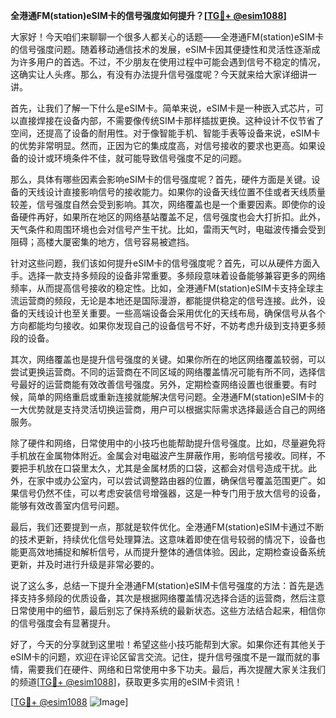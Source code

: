 **全港通FM(station)eSIM卡的信号强度如何提升？[[TG💪+ @esim1088](https://t.me/s/esim1088)]**

大家好！今天咱们来聊聊一个很多人都关心的话题——全港通FM(station)eSIM卡的信号强度问题。随着移动通信技术的发展，eSIM卡因其便捷性和灵活性逐渐成为许多用户的首选。不过，不少朋友在使用过程中可能会遇到信号不稳定的情况，这确实让人头疼。那么，有没有办法提升信号强度呢？今天就来给大家详细讲一讲。

首先，让我们了解一下什么是eSIM卡。简单来说，eSIM卡是一种嵌入式芯片，可以直接焊接在设备内部，不需要像传统SIM卡那样插拔更换。这种设计不仅节省了空间，还提高了设备的耐用性。对于像智能手机、智能手表等设备来说，eSIM卡的优势非常明显。然而，正因为它的集成度高，对信号接收的要求也更高。如果设备的设计或环境条件不佳，就可能导致信号强度不足的问题。

那么，具体有哪些因素会影响eSIM卡的信号强度呢？首先，硬件方面是关键。设备的天线设计直接影响信号的接收能力。如果你的设备天线位置不佳或者天线质量较差，信号强度自然会受到影响。其次，网络覆盖也是一个重要因素。即使你的设备硬件再好，如果所在地区的网络基站覆盖不足，信号强度也会大打折扣。此外，天气条件和周围环境也会对信号产生干扰。比如，雷雨天气时，电磁波传播会受到阻碍；高楼大厦密集的地方，信号容易被遮挡。

针对这些问题，我们该如何提升eSIM卡的信号强度呢？首先，可以从硬件方面入手。选择一款支持多频段的设备非常重要。多频段意味着设备能够兼容更多的网络频率，从而提高信号接收的稳定性。比如，全港通FM(station)eSIM卡支持全球主流运营商的频段，无论是本地还是国际漫游，都能提供稳定的信号连接。此外，设备的天线设计也至关重要。一些高端设备会采用优化的天线布局，确保信号从各个方向都能均匀接收。如果你发现自己的设备信号不好，不妨考虑升级到支持更多频段的设备。

其次，网络覆盖也是提升信号强度的关键。如果你所在的地区网络覆盖较弱，可以尝试更换运营商。不同的运营商在不同区域的网络覆盖情况可能有所不同，选择信号最好的运营商能有效改善信号强度。另外，定期检查网络设置也很重要。有时候，简单的网络重启或重新连接就能解决信号问题。全港通FM(station)eSIM卡的一大优势就是支持灵活切换运营商，用户可以根据实际需求选择最适合自己的网络服务。

除了硬件和网络，日常使用中的小技巧也能帮助提升信号强度。比如，尽量避免将手机放在金属物体附近。金属会对电磁波产生屏蔽作用，影响信号接收。同样，不要把手机放在口袋里太久，尤其是金属材质的口袋，这都会对信号造成干扰。此外，在家中或办公室内，可以尝试调整路由器的位置，确保信号覆盖范围更广。如果信号仍然不佳，可以考虑安装信号增强器，这是一种专门用于放大信号的设备，能够有效改善室内信号问题。

最后，我们还要提到一点，那就是软件优化。全港通FM(station)eSIM卡通过不断的技术更新，持续优化信号处理算法。这意味着即使在信号较弱的情况下，设备也能更高效地捕捉和解析信号，从而提升整体的通信体验。因此，定期检查设备系统更新，并及时进行升级是非常必要的。

说了这么多，总结一下提升全港通FM(station)eSIM卡信号强度的方法：首先是选择支持多频段的优质设备，其次是根据网络覆盖情况选择合适的运营商，然后注意日常使用中的细节，最后别忘了保持系统的最新状态。这些方法结合起来，相信你的信号强度会有显著提升。

好了，今天的分享就到这里啦！希望这些小技巧能帮到大家。如果你还有其他关于eSIM卡的问题，欢迎在评论区留言交流。记住，提升信号强度不是一蹴而就的事情，需要我们在硬件、网络和日常使用中多下功夫。最后，再次提醒大家关注我们的频道[[TG💪+ @esim1088](https://t.me/s/esim1088)]，获取更多实用的eSIM卡资讯！

[[TG💪+ @esim1088](https://t.me/s/esim1088) ![Image](https://i.postimg.cc/4NQfJmqS/Snipaste-2025-05-13-00-14-12.png)]